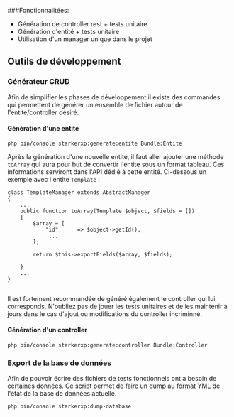 ###Fonctionnalitées:
- Génération de controller rest + tests unitaire
- Génération d'entité + tests unitaire
- Utilisation d'un manager unique dans le projet

## Outils de développement
### Générateur CRUD
Afin de simplifier les phases de développement il existe des commandes qui permettent de générer un ensemble de fichier autour de l'entite/controller désiré.

#### Génération d'une entité
```
php bin/console starkerxp:generate:entite Bundle:Entite
```
Après la génération d'une nouvelle entité, il faut aller ajouter une méthode `toArray` qui aura pour but de convertir l'entite sous un format tableau. Ces informations serviront dans l'API dédié à cette entité.
Ci-dessous un exemple avec l'entite `Template` :
```
class TemplateManager extends AbstractManager
{
    ...
    public function toArray(Template $object, $fields = [])
    {
        $array = [
            "id"      => $object->getId(),
             ...
        ];

        return $this->exportFields($array, $fields);

    }
    ...
}
 
```
Il est fortement recommandée de généré également le controller qui lui corresponds. N'oubliez pas de jouer les tests unitaires et de les maintenir à jours dans le cas d'ajout ou modifications du controller incriminné.
#### Génération d'un controller
```
php bin/console starkerxp:generate:controller Bundle:Controller
```

### Export de la base de données
Afin de pouvoir écrire des fichiers de tests fonctionnels ont a besoin de certaines données. Ce script permet de faire un dump au format YML de l'état de la base de données actuelle.
```
php bin/console starkerxp:dump-database
```
